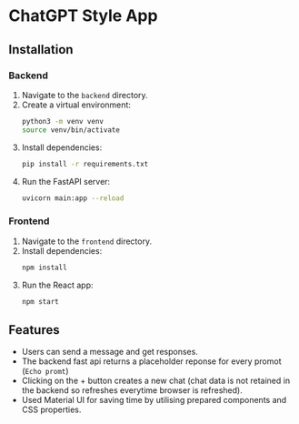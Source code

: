 # ChatGPT Style App

## Installation

### Backend

1. Navigate to the `backend` directory.
2. Create a virtual environment:
    ```sh
    python3 -m venv venv
    source venv/bin/activate
    ```
3. Install dependencies:
    ```sh
    pip install -r requirements.txt
    ```
4. Run the FastAPI server:
    ```sh
    uvicorn main:app --reload
    ```

### Frontend

1. Navigate to the `frontend` directory.
2. Install dependencies:
    ```sh
    npm install
    ```
3. Run the React app:
    ```sh
    npm start
    ```

## Features

- Users can send a message and get responses.
- The backend fast api returns a placeholder reponse for every promot (`Echo promt`)
- Clicking on the + button creates a new chat (chat data is not retained in the backend so refreshes everytime browser is refreshed).
- Used Material UI for saving time by utilising prepared components and CSS properties.
